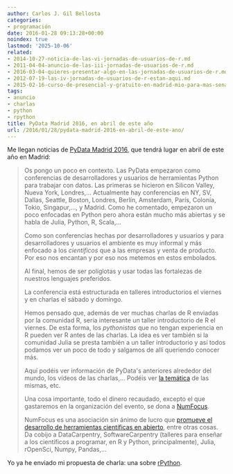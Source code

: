 ```yaml
---
author: Carlos J. Gil Bellosta
categories:
- programación
date: 2016-01-28 09:13:28+00:00
noindex: true
lastmod: '2025-10-06'
related:
- 2014-10-27-noticia-de-las-vi-jornadas-de-usuarios-de-r.md
- 2011-04-04-anuncio-de-las-iii-jornadas-de-usuarios-de-r.md
- 2016-03-04-quieres-presentar-algo-en-las-jornadas-de-usuarios-de-r.md
- 2012-07-19-las-iv-jornadas-de-usuarios-de-r-estan-aqui.md
- 2015-02-16-curso-de-presencial-y-gratuito-en-madrid-mio-para-mas-senas.md
tags:
- anuncio
- charlas
- python
- rpython
title: PyData Madrid 2016, en abril de este año
url: /2016/01/28/pydata-madrid-2016-en-abril-de-este-ano/
---
```


Me llegan noticias de [PyData Madrid 2016](http://pydata.org/madrid2016/), que tendrá lugar en abril de este año en Madrid:

> Os pongo un poco en contexto. Las PyData empezaron como conferencias de desarrolladores y usuarios de herramientas Python para trabajar con datos. Las primeras se hicieron en Silicon Valley, Nueva York, Londres,... Actualmente hay conferencias en NY, SV, Dallas, Seattle, Boston, Londres, Berlín, Amsterdam, París, Colonia, Tokio, Singapur,..., y Madrid. Como he comentado, empezaron un poco enfocadas en Python pero ahora están mucho más abiertas y se habla de Julia, Python, R, Scala,...
>
> Como son conferencias hechas por desarrolladores y usuarios y para desarrolladores y usuarios el ambiente es muy informal y más enfocado a los _científicos_ que a las empresas y venta de producto. Por eso nos encantan y por eso nos metemos en estos embolados.
>
> Al final, hemos de ser políglotas y usar todas las fortalezas de nuestros lenguajes preferidos.
>
> La conferencia está estructurada en talleres introductorios el viernes y en charlas el sábado y domingo.
>
> Hemos pensado que, además de ver muchas charlas de R enviadas por la comunidad R, sería interesante un taller introductorio de R el viernes. De esta forma, los _pythonistas_ que no tengan experiencia en R pueden ver R antes de las charlas. La idea es ver también si la comunidad Julia se presta también a un taller introductorio y así todos podamos ver un poco de todo y salgamos de allí queriendo conocer más.
>
> Aquí podéis ver información de PyData's anteriores alrededor del mundo, los vídeos de las charlas,... Podéis ver [la temática](http://pydata.org/events/) de las mismas, etc.
>
> Una cosa importante, todo el dinero recaudado, excepto el que gastaremos en la organización del evento, se dona a [NumFocus](http://www.numfocus.org/).
>
> NumFocus es una asociación sin ánimo de lucro que [promueve el desarrollo de herramientas científicas en abierto](http://www.numfocus.org/open-source-projects.html), entre otras cosas. Da cobijo a DataCarpentry, SoftwareCarpentry (talleres para enseñar a los científicos a programar, en R y Python, principalmente), Julia, rOpenSci, Numpy, Pandas,...

Yo ya he enviado mi propuesta de charla: una sobre [rPython](https://cran.r-project.org/web/packages/rPython/index.html).